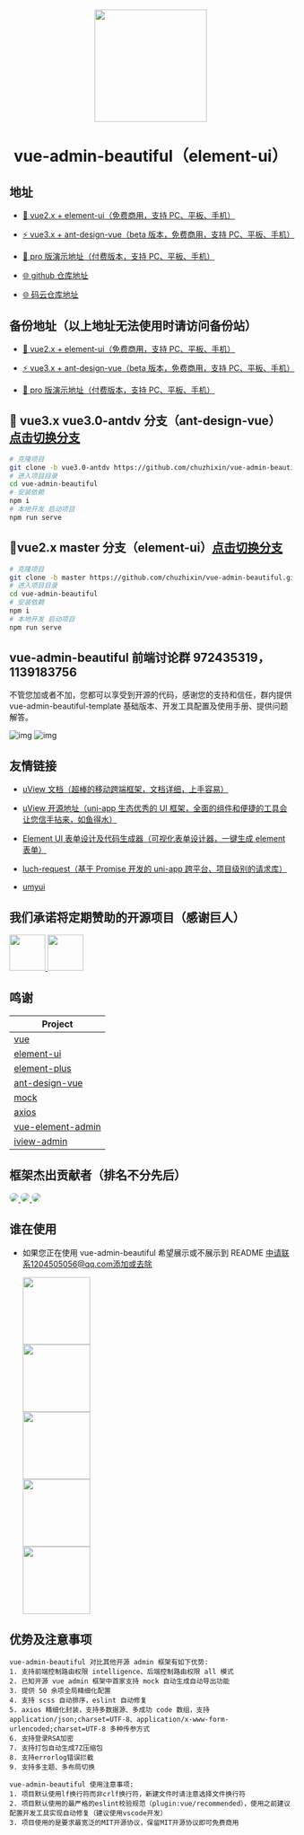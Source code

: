 #

<div align="center"><img width="200" src="https://gitee.com/chu1204505056/vue-admin-beautiful/raw/master/src/colorfulIcon/svg/vab.svg"/>
<h1> vue-admin-beautiful（element-ui） </h1>
</div>

## 地址

- [🎉 vue2.x + element-ui（免费商用，支持 PC、平板、手机）](http://beautiful.panm.cn/vue-admin-beautiful-element/?hmsr=github&hmpl=&hmcu=&hmkw=&hmci=)

- [⚡️ vue3.x + ant-design-vue（beta 版本，免费商用，支持 PC、平板、手机）](http://beautiful.panm.cn/vue-admin-beautiful-antdv/?hmsr=github&hmpl=&hmcu=&hmkw=&hmci=)

- [🚀 pro 版演示地址（付费版本，支持 PC、平板、手机）](http://beautiful.panm.cn/vue-admin-beautiful-pro/?hmsr=github&hmpl=&hmcu=&hmkw=&hmci=)

- [🌐 github 仓库地址](https://github.com/chuzhixin/vue-admin-beautiful/?hmsr=github&hmpl=&hmcu=&hmkw=&hmci=)

- [🌐 码云仓库地址](https://gitee.com/chu1204505056/vue-admin-beautiful/?hmsr=github&hmpl=&hmcu=&hmkw=&hmci=)

## 备份地址（以上地址无法使用时请访问备份站）

- [🎉 vue2.x + element-ui（免费商用，支持 PC、平板、手机）](https://chu1204505056.gitee.io/vue-admin-beautiful-element/?hmsr=github&hmpl=&hmcu=&hmkw=&hmci=)

- [⚡️ vue3.x + ant-design-vue（beta 版本，免费商用，支持 PC、平板、手机）](https://chu1204505056.gitee.io/vue-admin-beautiful-mini/?hmsr=github&hmpl=&hmcu=&hmkw=&hmci=)

- [🚀 pro 版演示地址（付费版本，支持 PC、平板、手机）](https://chu1204505056.gitee.io/vue-admin-beautiful-pro/?hmsr=github&hmpl=&hmcu=&hmkw=&hmci=)

## 🌱 vue3.x vue3.0-antdv 分支（ant-design-vue）[点击切换分支](https://github.com/chuzhixin/vue-admin-beautiful/tree/vue3.0-antdv)

```bash
# 克隆项目
git clone -b vue3.0-antdv https://github.com/chuzhixin/vue-admin-beautiful.git
# 进入项目目录
cd vue-admin-beautiful
# 安装依赖
npm i
# 本地开发 启动项目
npm run serve
```

## 🌱vue2.x master 分支（element-ui）[点击切换分支](https://github.com/chuzhixin/vue-admin-beautiful/tree/master)

```bash
# 克隆项目
git clone -b master https://github.com/chuzhixin/vue-admin-beautiful.git
# 进入项目目录
cd vue-admin-beautiful
# 安装依赖
npm i
# 本地开发 启动项目
npm run serve
```

## vue-admin-beautiful 前端讨论群 972435319，1139183756

不管您加或者不加，您都可以享受到开源的代码，感谢您的支持和信任，群内提供 vue-admin-beautiful-template 基础版本、开发工具配置及使用手册、提供问题解答。

<a>![img](https://gitee.com/chu1204505056/vabBooks/raw/gh-pages/img/ewm.png)</a>
<a>![img](https://gitee.com/chu1204505056/vabBooks/raw/gh-pages/img/ewm_2.png)</a>

## 友情链接

- [uView 文档（超棒的移动跨端框架，文档详细，上手容易）](https://uviewui.com/)

- [uView 开源地址（uni-app 生态优秀的 UI 框架，全面的组件和便捷的工具会让您信手拈来，如鱼得水）](https://github.com/YanxinNet/uView/)

- [Element UI 表单设计及代码生成器（可视化表单设计器，一键生成 element 表单）](https://github.com/JakHuang/form-generator/)

- [luch-request（基于 Promise 开发的 uni-app 跨平台、项目级别的请求库）](https://www.quanzhan.co/luch-request/)

- [umyui](http://www.umyui.com/)

## 我们承诺将定期赞助的开源项目（感谢巨人）

<a title="ant-design-vue" href="https://github.com/vueComponent/ant-design-vue#backers" target="_blank">
<img width="64px" src="https://gitee.com/chu1204505056/image/raw/master/antdv.svg"/>
</a>

<a title="element-plus" href="https://github.com/element-plus/element-plus" target="_blank">
<img width="64px" src="https://gitee.com/chu1204505056/image/raw/master/element-plus.png"/>
</a>

## 鸣谢

| Project                                                              |
| -------------------------------------------------------------------- |
| [vue](https://github.com/vuejs/vue)                                  |
| [element-ui](https://github.com/ElemeFE/element)                     |
| [element-plus](https://github.com/element-plus/element-plus)         |
| [ant-design-vue](https://github.com/vueComponent/ant-design-vue)     |
| [mock](https://github.com/nuysoft/Mock)                              |
| [axios](https://github.com/axios/axios)                              |
| [vue-element-admin](https://github.com/PanJiaChen/vue-element-admin) |
| [iview-admin](https://github.com/iview/iview-admin)                  |

## 框架杰出贡献者（排名不分先后）

<a href="https://github.com/buuing" target="_blank">
<img style="border-radius:999px" src="https://avatars1.githubusercontent.com/u/36689704?s=50&u=7a4049f10010a115b8dd35f159bb81726bc0ac20&v=4"/>
</a>
<a href="https://github.com/cyea" target="_blank">
<img style="border-radius:999px" src="https://avatars1.githubusercontent.com/u/22478003?s=50&u=121126473328c04cbf3cff5516110814ca1010e4&v=4"/>
</a>
<a href="https://github.com/fwfmiao" target="_blank">
<img style="border-radius:999px" src="https://avatars3.githubusercontent.com/u/29328241?s=50&u=bb0977b405ccf1a101ce4e18e4fb8d958854ca60&v=4"/>
</a>

## 谁在使用

- 如果您正在使用 vue-admin-beautiful 希望展示或不展示到 README 中请联系1204505056@qq.com添加或去除

  <a title="360数科" href="https://www.360shuke.com/" target="_blank">
  <img width="120px" src="https://gitee.com/chu1204505056/image/raw/master/360.png"/>
  </a>
  <br/>
  <a title="京东" href="https://www.jd.com/" target="_blank">
  <img width="120px" src="https://gitee.com/chu1204505056/image/raw/master/jingdong.png"/>
  </a>
  <br/>
  <a title="uview" href="https://www.uviewui.com/" target="_blank">
  <img width="120px" src="https://gitee.com/chu1204505056/image/raw/master/uview.png"/>
  </a>
  <br/>
  <a title="千鸟云商" href="https://www.qianniao.vip/#/login" target="_blank">
  <img width="120px" src="https://gitee.com/chu1204505056/image/raw/master/qianniaoyunshang.png"/>
  </a>
  <br/>
  <a title="OPSLI" href="https://www.opsli.com/" target="_blank">
  <img width="120px" src="https://gitee.com/chu1204505056/image/raw/master/opsli.png"/>
  </a>

## 优势及注意事项

```
vue-admin-beautiful 对比其他开源 admin 框架有如下优势:
1. 支持前端控制路由权限 intelligence、后端控制路由权限 all 模式
2. 已知开源 vue admin 框架中首家支持 mock 自动生成自动导出功能
3. 提供 50 余项全局精细化配置
4. 支持 scss 自动排序，eslint 自动修复
5. axios 精细化封装，支持多数据源、多成功 code 数组，支持 application/json;charset=UTF-8、application/x-www-form-urlencoded;charset=UTF-8 多种传参方式
6. 支持登录RSA加密
7. 支持打包自动生成7Z压缩包
8. 支持errorlog错误拦截
9. 支持多主题、多布局切换

vue-admin-beautiful 使用注意事项:
1. 项目默认使用lf换行符而非crlf换行符，新建文件时请注意选择文件换行符
2. 项目默认使用的最严格的eslint校验规范（plugin:vue/recommended），使用之前建议配置开发工具实现自动修复（建议使用vscode开发）
3. 项目使用的是要求最宽泛的MIT开源协议，保留MIT开源协议即可免费商用

```
